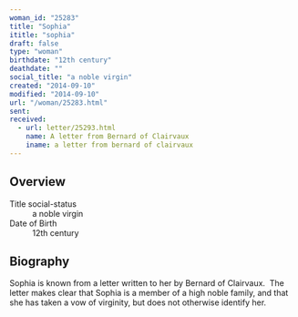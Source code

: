 ```yaml
---
woman_id: "25283"
title: "Sophia"
ititle: "sophia"
draft: false
type: "woman"
birthdate: "12th century"
deathdate: ""
social_title: "a noble virgin"
created: "2014-09-10"
modified: "2014-09-10"
url: "/woman/25283.html"
sent:
received:
  - url: letter/25293.html
    name: A letter from Bernard of Clairvaux
    iname: a letter from bernard of clairvaux
---
```

<h2 class="mt-4">Overview</h2><dt>Title social-status</dt><dd>a noble virgin</dd><dt>Date of Birth</dt><dd>12th century</dd><h2 class="mt-4">Biography</h2><p>Sophia is known from a letter written to her by Bernard of Clairvaux.&nbsp; The letter makes clear that Sophia is a member of a high noble family, and that she has taken a vow of virginity, but does not otherwise identify her.</p>